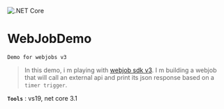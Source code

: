 ![.NET Core](https://github.com/aimenux/WebJobDemo/workflows/.NET%20Core/badge.svg)
# WebJobDemo
```
Demo for webjobs v3
```

> In this demo, i m playing with [webjob sdk v3](https://docs.microsoft.com/en-us/azure/app-service/webjobs-sdk-how-to#version-3x).
> I m building a webjob that will call an external api and print its json response based on a `timer trigger`.

**`Tools`** : vs19, net core 3.1

